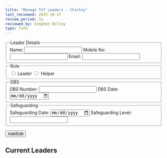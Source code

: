 ```yaml
---
title: "Manage TnT Leaders - Chinley"
last_reviewed: 2025-10-17
review_period: 1y
reviewed_by: Stephen Dolley
type: form
---
```


<fieldset>
  <legend>Leader Details</legend>
  <label>Name: <input required class="name" type="text" /></label>
  <label>Mobile No: <input class="" type="tel" /></label>
  <label>Email: <input class="" type="email" /></label>
</fieldset>

<fieldset>
  <legend>Role</legend>
  <label><input required type="radio"> Leader</label>
  <label><input required type="radio"> Helper</label>
</fieldset>

<fieldset>
  <legend>DBS</legend>
  <label>DBS Number: <input class="short-input" type="text" /></label>
  <label>DBS Date: <input class="" type="date" /></label>
</fieldset>

<fieldset>
  <legend>Safeguarding</legend>
  <label>Safeguarding Date: <input class="" type="date" /></label>
  <label>Safeguarding Level: <input class="short-input" type="text" /></label>
</fieldset>

<button type="button" class="sendButton" id="saveLeaderBtn">Add/Edit</button>
<button type="button" class="sendButton" id="cancelEditBtn" style="display:none;">Cancel</button>
<button type="button" class="sendButton" id="deleteLeaderBtn" style="display:none;">Delete</button>

<h2>Current Leaders</h2>
<ul id="leaderList"></ul>

<script type="module">
import { getFormRecord, populateForm, loadRecords } from '/js/binArrayInterface.js';

document.addEventListener("DOMContentLoaded", () => {
  const form = document.querySelector("form.verified-form");
  const saveBtn = document.getElementById("saveLeaderBtn");
  const cancelBtn = document.getElementById("cancelEditBtn");
  const deleteBtn = document.getElementById("deleteLeaderBtn");
  const list = document.getElementById("leaderList");
  let editIndex = null;
  let leadersCache = [];

  async function getLeaders() {
    const res = await fetch("/.netlify/functions/secureStore_ClientAccess", {
      method: "POST",
      headers: { "Content-Type": "application/json" },
      body: JSON.stringify({ token: "TnT_Leaders_Chinley" }),
    });
    const data = await res.json();
    if (!data.valid) return [];
    return Array.isArray(data.record) ? data.record : [];
  }

  async function setLeaders(leaders) {
    await fetch("/.netlify/functions/secureStore_ClientAccess", {
      method: "POST",
      headers: { "Content-Type": "application/json" },
      body: JSON.stringify({ token: "TnT_Leaders_Chinley", value: { record: leaders } }),
    });
  }

  async function loadLeaders() {
    leadersCache = await getLeaders();
    loadRecords({
      records: leadersCache,
      listEl: list,
      form,
      editBtnClass: "editLeaderBtn"
    });
  }

  list.addEventListener("click", e => {
    if (!e.target.classList.contains("editLeaderBtn")) return;
    const idx = parseInt(e.target.dataset.index);
    const leader = leadersCache[idx];
    if (!leader) return;
    editIndex = idx;
    populateForm(form, leader);
    cancelBtn.style.display = "inline-block";
    deleteBtn.style.display = "inline-block";
  });

  saveBtn.addEventListener("click", async () => {
    if (!form.reportValidity()) return;
    const record = getFormRecord(form);

    if (editIndex !== null) leadersCache[editIndex] = record;
    else {
      const existingIndex = leadersCache.findIndex(l => l.name?.toLowerCase() === record.name?.toLowerCase());
      existingIndex >= 0 ? leadersCache[existingIndex] = record : leadersCache.push(record);
    }

    await setLeaders(leadersCache);
    populateForm(form, {}); // clear form
    editIndex = null;
    cancelBtn.style.display = "none";
    deleteBtn.style.display = "none";
    await loadLeaders();
  });

  cancelBtn.addEventListener("click", () => {
    populateForm(form, {}); // clear form
    editIndex = null;
    cancelBtn.style.display = "none";
    deleteBtn.style.display = "none";
  });

  deleteBtn.addEventListener("click", async () => {
    if (editIndex === null) return;
    leadersCache.splice(editIndex, 1);
    await setLeaders(leadersCache);
    populateForm(form, {}); // clear form
    editIndex = null;
    cancelBtn.style.display = "none";
    deleteBtn.style.display = "none";
    await loadLeaders();
  });

  loadLeaders();
});
</script>
